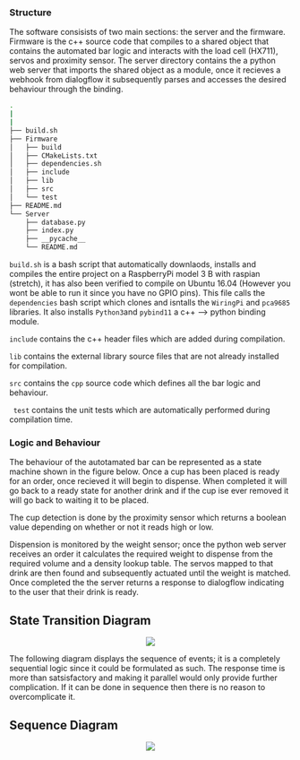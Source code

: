 
### Structure
The software consisists of two main sections: the server and the firmware. Firmware is the c++ source code that compiles to a shared object that contains the automated bar logic and interacts with the load cell (HX711), servos and proximity sensor. The server directory contains the a python web server that imports the shared object as a module, once it recieves a webhook from dialogflow it subsequently parses and accesses the desired behaviour through the binding.
```bash
.
|
|
├── build.sh
├── Firmware
│   ├── build
│   ├── CMakeLists.txt
│   ├── dependencies.sh
│   ├── include
│   ├── lib
│   ├── src
│   └── test
├── README.md
└── Server
    ├── database.py
    ├── index.py
    ├── __pycache__
    └── README.md
```

```build.sh```  is a bash script that automatically downlaods, installs and compiles the entire project on a RaspberryPi  model 3 B with raspian (stretch), it has also been verified to compile on Ubuntu 16.04 (However you wont be able to run it since you have no GPIO pins). This file calls the ```dependencies``` bash script which clones and isntalls the ```WiringPi``` and ```pca9685``` libraries. It also installs ```Python3```and ```pybind11``` a c++ --> python binding module. 

```include``` contains the c++ header files which are added during compilation.

```lib``` contains the external library source files that are not already installed for compilation.

```src``` contains the ```cpp``` source code which defines all the bar logic and behaviour.

``` test``` contains the unit tests which are automatically performed during compilation time.

### Logic and Behaviour
The behaviour of the autotamated bar can be represented as a state machine shown in the figure below. Once a cup has been placed  is ready for an order, once recieved it will begin to dispense. When completed it will go back to a ready state for another drink and if the cup ise ever removed it will go back to waiting it to be placed.

The cup detection is done by the proximity sensor which returns a boolean value depending on whether or not it reads high or low.

Dispension is monitored by the weight sensor; once the python web server receives an order it calculates the required weight to dispense from the required volume and a density lookup table. The servos mapped to that drink are then found and subsequently actuated until the weight is matched. Once completed the the server returns a response to dialogflow indicating to the user that their drink is ready.

## State Transition Diagram
<p align="center">
<img src="https://github.com/uog-mai/automated-bar/blob/develop/Software/assets/MooreStateModel.png">
</p>

The following diagram displays the sequence of events; it is a completely sequential logic since it could be formulated as such. The response time is more than satsisfactory and making it parallel would only provide further complication. If it can be done in sequence then there is no reason to overcomplicate it.

## Sequence Diagram
<p align="center">
<img src="https://github.com/uog-mai/automated-bar/blob/develop/Software/assets/UMLDiagram.png">
</p>
